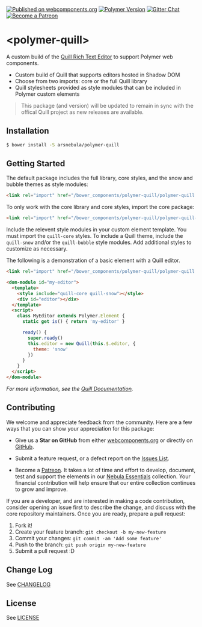 [![Published on webcomponents.org](https://img.shields.io/badge/webcomponents.org-published-green.svg)](https://www.webcomponents.org/element/arsnebula/polymer-quill)
[![Polymer Version](https://img.shields.io/badge/polymer-v2-blue.svg)](https://www.polymer-project.org)
[![Gitter Chat](https://badges.gitter.im/org.png)](https://gitter.im/arsnebula/webcomponents)
[![Become a Patreon](https://img.shields.io/badge/patreon-support_us-orange.svg)](https://www.patreon.com/arsnebula)

# \<polymer-quill\>

A custom build of the [Quill Rich Text Editor](https://quilljs.com) to support Polymer web components.

* Custom build of Quill that supports editors hosted in Shadow DOM
* Choose from two imports: core or the full Quill library
* Quill stylesheets provided as style modules that can be included in Polymer custom elements

> This package (and version) will be updated to remain in sync with the offical Quill project as new releases are available.

## Installation

```sh
$ bower install -S arsnebula/polymer-quill
```

## Getting Started

The default package includes the full library, core styles, and the snow and bubble themes as style modules:

```html
<link rel="import" href="/bower_components/polymer-quill/polymer-quill.html">
```

To only work with the core library and core styles, import the core package:

```html
<link rel="import" href="/bower_components/polymer-quill/polymer-quill-core.html">
```

Include the relevent style modules in your custom element template. You must import the `quill-core` styles. To include a Quill theme, include the `quill-snow` and/or the `quill-bubble` style modules. Add additional styles to customize as necessary.

The following is a demonstration of a basic element with a Quill editor.

```html
<link rel="import" href="/bower_components/polymer-quill/polymer-quill.html">

<dom-module id="my-editor">
  <template>
    <style include="quill-core quill-snow"></style>
    <div id="editor"></div>
  </template>
  <script>
    class MyEditor extends Polymer.Element {
      static get is() { return 'my-editor' }

      ready() {
        super.ready()
        this.editor = new Quill(this.$.editor, {
          theme: 'snow'
        })
      }
    } 
  </script> 
</dom-module>
```

*For more information, see the [Quill Documentation](https://quilljs.com/docs).*

## Contributing

We welcome and appreciate feedback from the community. Here are a few ways that you can show your appreciation for this package:

* Give us a **Star on GitHub** from either [webcomponents.org](https://www.webcomponents.org/element/arsnebula/nebula-element-mixin) or directly on [GitHub](https://github.com/arsnebula/nebula-element-mixin).

* Submit a feature request, or a defect report on the [Issues List](https://www.webcomponents.org/element/arsnebula/nebula-element-mixin/issues).

* Become a [Patreon](https://www.patreon.com/arsnebula). It takes a lot of time and effort to develop, document, test and support the elements in our [Nebula Essentials](https://www.webcomponents.org/collection/arsnebula/nebula-essentials) collection. Your financial contribution will help ensure that our entire collection continues to grow and improve.

If you are a developer, and are interested in making a code contribution, consider opening an issue first to describe the change, and discuss with the core repository maintainers. Once you are ready, prepare a pull request:

1. Fork it!
2. Create your feature branch: `git checkout -b my-new-feature`
3. Commit your changes: `git commit -am 'Add some feature'`
4. Push to the branch: `git push origin my-new-feature`
5. Submit a pull request :D

## Change Log

See [CHANGELOG](/CHANGELOG.md)

## License

See [LICENSE](/LICENSE.md)
